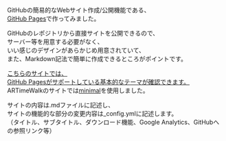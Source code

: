 GitHubの簡易的なWebサイト作成/公開機能である、  
[GitHub Pages](https://docs.github.com/ja/pages/getting-started-with-github-pages/about-github-pages)で作ってみました。  

GitHubのレポジトリから直接サイトを公開できるので、  
サーバー等を用意する必要がなく、  
いい感じのデザインがあらかじめ用意されていて、  
また、Markdown記法で簡単に作成できるところがポイントです。  

[こちらのサイトでは、  
GitHub Pagesがサポートしている基本的なテーマが確認できます。](https://pages.github.com/themes/)  
ARTimeWalkのサイトでは[minimal](https://github.com/pages-themes/minimal)を使用しました。  

サイトの内容は.mdファイルに記述し、  
サイトの機能的な部分の変更内容は_config.ymlに記述します。  
（タイトル、サブタイトル、ダウンロード機能、Google Analytics、GitHubへの参照リンク等）
